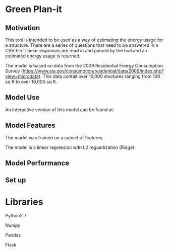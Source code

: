 # Green Plan-it

## Motivation 
This tool is intended to be used as a way of estimating the energy usage for a structure.  There are a series of questions that need to be answered in a CSV file.  These responses are read in and parsed by the tool and an estimated energy usage is returned.

The model is based on data from the 2009 Residential Energy Consumption Survey (https://www.eia.gov/consumption/residential/data/2009/index.php?view=microdata).  This data contail over 10,000 stuctures ranging from 100 sq ft to over 16,000 sq ft. 

## Model Use
An interactive version of this model can be found at:


## Model Features
The model was trained on a subset of features.  

The model is a linear regression with L2 reguarlization (Ridge).


## Model Performance


## Set up

# Libraries
Python2.7

Numpy

Pandas

Flask

